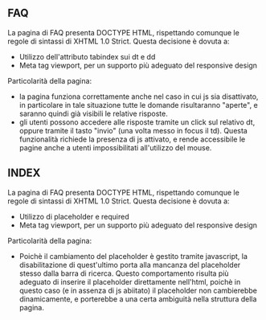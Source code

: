 ﻿## FAQ
La pagina di FAQ presenta DOCTYPE HTML, rispettando comunque le regole di sintassi di XHTML 1.0 Strict. 
Questa decisione è dovuta a: 
- Utilizzo dell'attributo tabindex sui dt e dd 
- Meta tag viewport, per un supporto più adeguato del responsive design 

Particolarità della pagina: 
- la pagina funziona correttamente anche nel caso in cui js sia disattivato, in particolare in tale situazione 
	tutte le domande risultaranno "aperte", e saranno quindi già visibili le relative risposte.
- gli utenti possono accedere alle risposte tramite un click sul relativo dt, oppure tramite il tasto "invio" (una 
	volta messo in focus il td). Questa funzionalità richiede la presenza di js attivato, e rende accessibile le pagine 
	anche a utenti impossibilitati all'utilizzo del mouse. 
	
## INDEX 
La pagina di FAQ presenta DOCTYPE HTML, rispettando comunque le regole di sintassi di XHTML 1.0 Strict. 
Questa decisione è dovuta a: 
- Utilizzo di placeholder e required 
- Meta tag viewport, per un supporto più adeguato del responsive design 

Particolarità della pagina: 
- Poichè il cambiamento del placeholder è gestito tramite javascript, la disabilitazione di quest'ultimo porta 
	alla mancanza del placeholder stesso dalla barra di ricerca. Questo comportamento risulta più adeguato di inserire il 
	placeholder direttamente nell'html, poichè in questo caso (e in assenza di js abiitato) il placeholder non cambierebbe 			dinamicamente, e porterebbe a una certa ambiguità nella struttura della pagina. 
